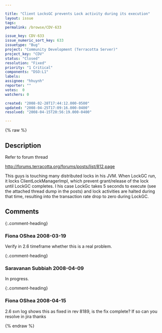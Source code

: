 ```yaml
---

title: "Client LocksGC prevents Lock activity during its execution"
layout: issue
tags: 
permalink: /browse/CDV-633

issue_key: CDV-633
issue_numeric_sort_key: 633
issuetype: "Bug"
project: "Community Development (Terracotta Server)"
project_key: "CDV"
status: "Closed"
resolution: "Fixed"
priority: "1 Critical"
components: "DSO:L1"
labels: 
assignee: "hhuynh"
reporter: ""
votes:  0
watchers: 0

created: "2008-02-28T17:44:12.000-0500"
updated: "2008-04-25T17:09:16.000-0400"
resolved: "2008-04-15T20:56:19.000-0400"

---
```




{% raw %}



## Description

<div markdown="1" class="description">

Refer to forum thread 

http://forums.terracotta.org/forums/posts/list/812.page

This guys is touching many distributed locks in his JVM. When LockGC run, it locks ClientLockManagerImpl, which prevent grant/release of the lock until LockGC completes. I his case LockGc takes 5 seconds to execute (see the attached thread dump in the posts) and lock activities are halted during that time, resulting into the transaction rate drop to zero during LockGC.



</div>

## Comments


{:.comment-heading}
### **Fiona OShea** <span class="date">2008-03-19</span>

<div markdown="1" class="comment">

Verify in 2.6 timeframe whether this is a real problem.

</div>


{:.comment-heading}
### **Saravanan Subbiah** <span class="date">2008-04-09</span>

<div markdown="1" class="comment">

In progress.

</div>


{:.comment-heading}
### **Fiona OShea** <span class="date">2008-04-15</span>

<div markdown="1" class="comment">

2.6 svn log shows this as fixed in rev 8189, is the fix complete? If so can you resolve in jira thanks

</div>



{% endraw %}
